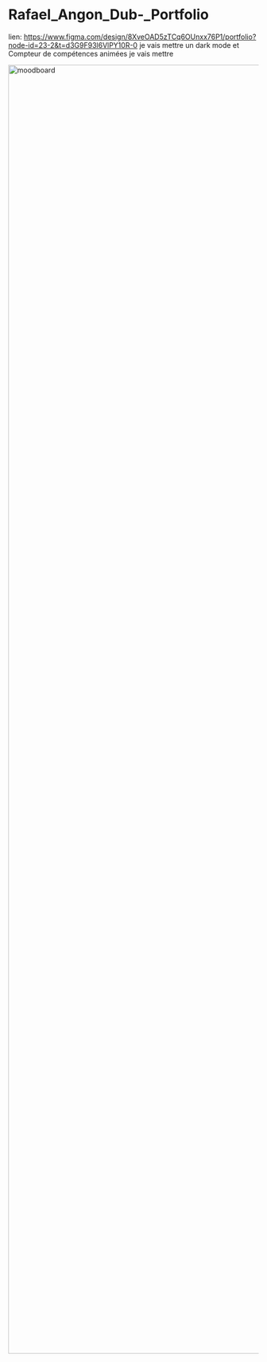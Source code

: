 # Rafael_Angon_Dub-_Portfolio
 lien: https://www.figma.com/design/8XveOAD5zTCq6OUnxx76P1/portfolio?node-id=23-2&t=d3G9F93l6VlPY10R-0
 je vais mettre un dark mode et Compteur de compétences animées
 je vais mettre 

<img width="1341" height="2589" alt="moodboard" src="https://github.com/user-attachments/assets/82daf68a-ec40-40a6-8bd4-fc83a79bb0e4" />
